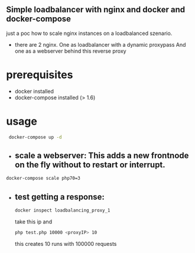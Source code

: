 ## Simple loadbalancer with nginx and docker and docker-compose
just a poc how to scale nginx instances on a loadbalanced szenario.
- there are 2 nginx. One as loadbalancer with a dynamic proxypass And one as a webserver behind this reverse proxy


# prerequisites
- docker installed
- docker-compose installed (> 1.6)

# usage
```sh
 docker-compose up -d
 ```
- ## scale a webserver: This adds a new frontnode on the fly without to restart or interrupt.
 ```sh  
 docker-compose scale php70=3
 ```    
  
- ## test getting a response:
  ```sh
  docker inspect loadbalancing_proxy_1
  ```
  take this ip and 
  ```sh
  php test.php 10000 <proxyIP> 10
  ```
  
  this creates 10 runs with 100000 requests
 
